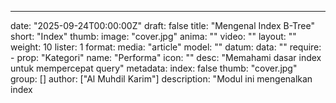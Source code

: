 ---
date:  "2025-09-24T00:00:00Z"
draft: false
title: "Mengenal Index B-Tree"
short: "Index"
thumb:
    image: "cover.jpg"
    anima: ""
    video: ""
layout: ""
weight: 10
lister: 1
format:
    media: "article"
    model: ""
    datum:
        data: ""
require:
    - prop: "Kategori"
      name: "Performa"
      icon: ""
      desc: "Memahami dasar index untuk mempercepat query"
metadata:
    index: false
    thumb: "cover.jpg"
    group: []
    author: ["Al Muhdil Karim"]
description: "Modul ini mengenalkan index
